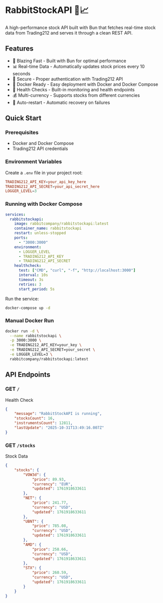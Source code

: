 # RabbitStockAPI 🐰📈

A high-performance stock API built with Bun that fetches real-time stock data from Trading212 and serves it through a clean REST API.

## Features

- 🚀 Blazing Fast - Built with Bun for optimal performance
- 📊 Real-time Data - Automatically updates stock prices every 10 seconds
- 🔐 Secure - Proper authentication with Trading212 API
- 🐳 Docker Ready - Easy deployment with Docker and Docker Compose
- 🏥 Health Checks - Built-in monitoring and health endpoints
- 💰 Multi-currency - Supports stocks from different currencies
- 🔄 Auto-restart - Automatic recovery on failures

## Quick Start

### Prerequisites

- Docker and Docker Compose
- Trading212 API credentials

### Environment Variables

Create a `.env` file in your project root:

```toml
TRADING212_API_KEY=your_api_key_here
TRADING212_API_SECRET=your_api_secret_here
LOGGER_LEVEL=3
```

### Running with Docker Compose

```yml
services:
  rabbitstockapi:
    image: rabbitcompany/rabbitstockapi:latest
    container_name: rabbitstockapi
    restart: unless-stopped
    ports:
      - "3000:3000"
    environment:
      - LOGGER_LEVEL
      - TRADING212_API_KEY
      - TRADING212_API_SECRET
    healthcheck:
      test: ["CMD", "curl", "-f", "http://localhost:3000"]
      interval: 10s
      timeout: 3s
      retries: 3
      start_period: 5s
```

Run the service:

```bash
docker-compose up -d
```

### Manual Docker Run

```bash
docker run -d \
  --name rabbitstockapi \
  -p 3000:3000 \
  -e TRADING212_API_KEY=your_key \
  -e TRADING212_API_SECRET=your_secret \
  -e LOGGER_LEVEL=3 \
  rabbitcompany/rabbitstockapi:latest
```

## API Endpoints

### GET `/`

Health Check

```json
{
	"message": "RabbitStockAPI is running",
	"stocksCount": 16,
	"instrumentsCount": 12811,
	"lastUpdate": "2025-10-31T13:49:16.007Z"
}
```

### GET `/stocks`

Stock Data

```json
{
	"stocks": {
		"VOW3d": {
			"price": 89.93,
			"currency": "EUR",
			"updated": 1761918633611
		},
		"NET": {
			"price": 241.77,
			"currency": "USD",
			"updated": 1761918633611
		},
		"UBNT": {
			"price": 785.08,
			"currency": "USD",
			"updated": 1761918633611
		},
		"AMD": {
			"price": 258.66,
			"currency": "USD",
			"updated": 1761918633611
		},
		"STX": {
			"price": 260.59,
			"currency": "USD",
			"updated": 1761918633611
		}
	}
}
```
